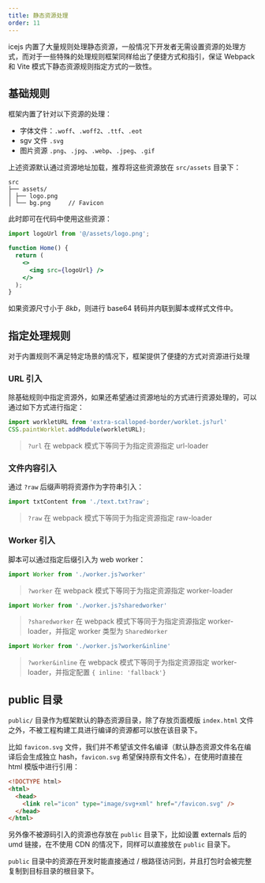 ```yaml
---
title: 静态资源处理
order: 11
---
```


icejs 内置了大量规则处理静态资源，一般情况下开发者无需设置资源的处理方式，而对于一些特殊的处理规则框架同样给出了便捷方式和指引，保证 Webpack 和 Vite 模式下静态资源规则指定方式的一致性。

## 基础规则

框架内置了针对以下资源的处理：

- 字体文件：`.woff`、`.woff2`、`.ttf`、`.eot`
- sgv 文件 `.svg`
- 图片资源 `.png`、`.jpg`、`.webp`、`.jpeg`、`.gif`

上述资源默认通过资源地址加载，推荐将这些资源放在 `src/assets` 目录下：

```
src
├── assets/
│ ├── logo.png
│ └── bg.png     // Favicon
```

此时即可在代码中使用这些资源：

```jsx
import logoUrl from '@/assets/logo.png';

function Home() {
  return (
    <>
      <img src={logoUrl} />
    </>
  );
}
```

如果资源尺寸小于 *8kb*，则进行 base64 转码并内联到脚本或样式文件中。

## 指定处理规则

对于内置规则不满足特定场景的情况下，框架提供了便捷的方式对资源进行处理

### URL 引入

除基础规则中指定资源外，如果还希望通过资源地址的方式进行资源处理的，可以通过如下方式进行指定：

```js
import workletURL from 'extra-scalloped-border/worklet.js?url'
CSS.paintWorklet.addModule(workletURL);
```

> `?url` 在 webpack 模式下等同于为指定资源指定 url-loader

### 文件内容引入

通过 `?raw` 后缀声明将资源作为字符串引入：

```js
import txtContent from './text.txt?raw';
```

> `?raw` 在 webpack 模式下等同于为指定资源指定 raw-loader

### Worker 引入

脚本可以通过指定后缀引入为 web worker：

```js
import Worker from './worker.js?worker'
```

> `?worker` 在 webpack 模式下等同于为指定资源指定 worker-loader

```js
import Worker from './worker.js?sharedworker'
```

> `?sharedworker` 在 webpack 模式下等同于为指定资源指定 worker-loader，并指定 worker 类型为 `SharedWorker`

```js
import Worker from './worker.js?worker&inline'
```

> `?worker&inline` 在 webpack 模式下等同于为指定资源指定 worker-loader，并指定配置 `{ inline: 'fallback'}`

## public 目录

`public/` 目录作为框架默认的静态资源目录，除了存放页面模版 `index.html` 文件之外，不被工程构建工具进行编译的资源都可以放在该目录下。

比如 `favicon.svg` 文件，我们并不希望该文件名编译（默认静态资源文件名在编译后会生成独立 hash，`favicon.svg` 希望保持原有文件名），在使用时直接在 html 模版中进行引用：

```html
<!DOCTYPE html>
<html>
  <head>
    <link rel="icon" type="image/svg+xml" href="/favicon.svg" />
  </head>
</html>
```

另外像不被源码引入的资源也存放在 `public` 目录下，比如设置 externals 后的 umd 链接，在不使用 CDN 的情况下，同样可以直接放在 `public` 目录下。

`public` 目录中的资源在开发时能直接通过 / 根路径访问到，并且打包时会被完整复制到目标目录的根目录下。